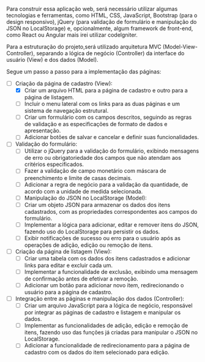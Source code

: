 Para construir essa aplicação web, será necessário utilizar algumas tecnologias e ferramentas, como HTML, CSS, JavaScript, Bootstrap (para o design responsivo), jQuery (para validação de formulário e manipulação do JSON no LocalStorage) e, opcionalmente, algum framework de front-end, como React ou Angular mais irei utilizar codelgniter.

Para a estruturação do projeto,será utilizado arquitetura MVC (Model-View-Controller), separando a lógica de negócio (Controller) da interface do usuário (View) e dos dados (Model).

Segue um passo a passo para a implementação das páginas:

- [ ] Criação da página de cadastro (View):
    - [x] Criar um arquivo HTML para a página de cadastro e outro para a página de listagem.
    - [ ] Incluir o menu lateral com os links para as duas páginas e um sistema de navegação estrutural.
    - [ ] Criar um formulário com os campos descritos, seguindo as regras de validação e as especificações de formato de dados e apresentação.
    - [ ] Adicionar botões de salvar e cancelar e definir suas funcionalidades.
- [ ] Validação do formulário:
    - [ ] Utilizar o jQuery para a validação do formulário, exibindo mensagens de erro ou obrigatoriedade dos campos que não atendam aos critérios especificados.
    - [ ] Fazer a validação de campo monetário com máscara de preenchimento e limite de casas decimais.
    - [ ] Adicionar a regra de negócio para a validação da quantidade, de acordo com a unidade de medida selecionada.
    - [ ] Manipulação do JSON no LocalStorage (Model):
    - [ ] Criar um objeto JSON para armazenar os dados dos itens cadastrados, com as propriedades correspondentes aos campos do formulário.
    - [ ] Implementar a lógica para adicionar, editar e remover itens do JSON, fazendo uso do LocalStorage para persistir os dados.
    - [ ] Exibir notificações de sucesso ou erro para o usuário após as operações de adição, edição ou remoção de itens.
- [ ] Criação da página de listagem (View):
    - [ ] Criar uma tabela com os dados dos itens cadastrados e adicionar links para editar e excluir cada um.
    - [ ] Implementar a funcionalidade de exclusão, exibindo uma mensagem de confirmação antes de efetivar a remoção.
    - [ ] Adicionar um botão para adicionar novo item, redirecionando o usuário para a página de cadastro.
- [ ] Integração entre as páginas e manipulação dos dados (Controller):
    - [ ] Criar um arquivo JavaScript para a lógica de negócio, responsável por integrar as páginas de cadastro e listagem e manipular os dados.
    - [ ] Implementar as funcionalidades de adição, edição e remoção de itens, fazendo uso das funções já criadas para manipular o JSON no LocalStorage.
    - [ ] Adicionar a funcionalidade de redirecionamento para a página de cadastro com os dados do item selecionado para edição.
